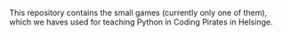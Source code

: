 This repository contains the small games (currently only one of them),
which we haves used for teaching Python in Coding Pirates in Helsinge.